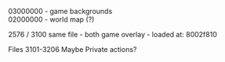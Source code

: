 03000000 - game backgrounds  
02000000 - world map (?)

2576 / 3100 same file - both game overlay - loaded at: 8002f810


Files 3101-3206 Maybe Private actions?
